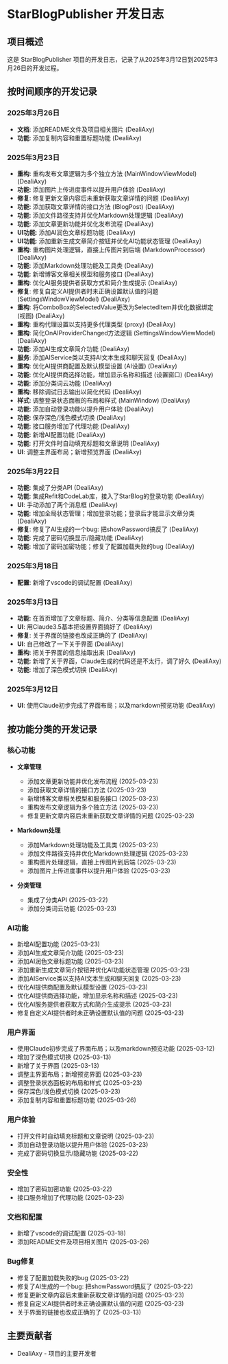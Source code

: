 # StarBlogPublisher 开发日志

## 项目概述

这是 StarBlogPublisher 项目的开发日志，记录了从2025年3月12日到2025年3月26日的开发过程。

## 按时间顺序的开发记录

### 2025年3月26日

- **文档**: 添加README文件及项目相关图片 (DealiAxy)
- **功能**: 添加复制内容和重置标题功能 (DealiAxy)

### 2025年3月23日

- **重构**: 重构发布文章逻辑为多个独立方法 (MainWindowViewModel) (DealiAxy)
- **功能**: 添加图片上传进度事件以提升用户体验 (DealiAxy)
- **修复**: 修复更新文章内容后未重新获取文章详情的问题 (DealiAxy)
- **功能**: 添加获取文章详情的接口方法 (IBlogPost) (DealiAxy)
- **功能**: 添加文件路径支持并优化Markdown处理逻辑 (DealiAxy)
- **功能**: 添加文章更新功能并优化发布流程 (DealiAxy)
- **UI功能**: 添加AI润色文章标题功能 (DealiAxy)
- **UI功能**: 添加重新生成文章简介按钮并优化AI功能状态管理 (DealiAxy)
- **重构**: 重构图片处理逻辑，直接上传图片到后端 (MarkdownProcessor) (DealiAxy)
- **功能**: 添加Markdown处理功能及工具类 (DealiAxy)
- **功能**: 新增博客文章相关模型和服务接口 (DealiAxy)
- **重构**: 优化AI服务提供者获取方式和简介生成提示 (DealiAxy)
- **修复**: 修复自定义AI提供者时未正确设置默认值的问题 (SettingsWindowViewModel) (DealiAxy)
- **重构**: 将ComboBox的SelectedValue更改为SelectedItem并优化数据绑定 (视图) (DealiAxy)
- **重构**: 重构代理设置以支持更多代理类型 (proxy) (DealiAxy)
- **重构**: 简化OnAIProviderChanged方法逻辑 (SettingsWindowViewModel) (DealiAxy)
- **功能**: 添加AI生成文章简介功能 (DealiAxy)
- **服务**: 添加AIService类以支持AI文本生成和聊天回复 (DealiAxy)
- **重构**: 优化AI提供商配置及默认模型设置 (AI设置) (DealiAxy)
- **功能**: 优化AI提供商选择功能，增加显示名称和描述 (设置窗口) (DealiAxy)
- **功能**: 添加分类词云功能 (DealiAxy)
- **重构**: 移除调试日志输出以简化代码 (DealiAxy)
- **样式**: 调整登录状态面板的布局和样式 (MainWindow) (DealiAxy)
- **功能**: 添加自动登录功能以提升用户体验 (DealiAxy)
- **功能**: 保存深色/浅色模式切换 (DealiAxy)
- **功能**: 接口服务增加了代理功能 (DealiAxy)
- **功能**: 新增AI配置功能 (DealiAxy)
- **功能**: 打开文件时自动填充标题和文章说明 (DealiAxy)
- **UI**: 调整主界面布局；新增预览界面 (DealiAxy)

### 2025年3月22日

- **功能**: 集成了分类API (DealiAxy)
- **功能**: 集成Refit和CodeLab库，接入了StarBlog的登录功能 (DealiAxy)
- **UI**: 手动添加了两个消息框 (DealiAxy)
- **功能**: 增加全局状态管理；增加登录功能；登录后才能显示文章分类 (DealiAxy)
- **修复**: 修复了AI生成的一个bug: 把showPassword搞反了 (DealiAxy)
- **功能**: 完成了密码切换显示/隐藏功能 (DealiAxy)
- **功能**: 增加了密码加密功能；修复了配置加载失败的bug (DealiAxy)

### 2025年3月18日

- **配置**: 新增了vscode的调试配置 (DealiAxy)

### 2025年3月13日

- **功能**: 在首页增加了文章标题、简介、分类等信息配置 (DealiAxy)
- **UI**: 用Claude3.5基本把设置界面搞好了 (DealiAxy)
- **修复**: 关于界面的链接也改成正确的了 (DealiAxy)
- **UI**: 自己修改了一下关于界面 (DealiAxy)
- **重构**: 把关于界面的信息抽取出来 (DealiAxy)
- **功能**: 新增了关于界面，Claude生成的代码还是不太行，调了好久 (DealiAxy)
- **功能**: 增加了深色模式切换 (DealiAxy)

### 2025年3月12日

- **UI**: 使用Claude初步完成了界面布局；以及markdown预览功能 (DealiAxy)

## 按功能分类的开发记录

### 核心功能

- **文章管理**
  - 添加文章更新功能并优化发布流程 (2025-03-23)
  - 添加获取文章详情的接口方法 (2025-03-23)
  - 新增博客文章相关模型和服务接口 (2025-03-23)
  - 重构发布文章逻辑为多个独立方法 (2025-03-23)
  - 修复更新文章内容后未重新获取文章详情的问题 (2025-03-23)

- **Markdown处理**
  - 添加Markdown处理功能及工具类 (2025-03-23)
  - 添加文件路径支持并优化Markdown处理逻辑 (2025-03-23)
  - 重构图片处理逻辑，直接上传图片到后端 (2025-03-23)
  - 添加图片上传进度事件以提升用户体验 (2025-03-23)

- **分类管理**
  - 集成了分类API (2025-03-22)
  - 添加分类词云功能 (2025-03-23)

### AI功能

- 新增AI配置功能 (2025-03-23)
- 添加AI生成文章简介功能 (2025-03-23)
- 添加AI润色文章标题功能 (2025-03-23)
- 添加重新生成文章简介按钮并优化AI功能状态管理 (2025-03-23)
- 添加AIService类以支持AI文本生成和聊天回复 (2025-03-23)
- 优化AI提供商配置及默认模型设置 (2025-03-23)
- 优化AI提供商选择功能，增加显示名称和描述 (2025-03-23)
- 优化AI服务提供者获取方式和简介生成提示 (2025-03-23)
- 修复自定义AI提供者时未正确设置默认值的问题 (2025-03-23)

### 用户界面

- 使用Claude初步完成了界面布局；以及markdown预览功能 (2025-03-12)
- 增加了深色模式切换 (2025-03-13)
- 新增了关于界面 (2025-03-13)
- 调整主界面布局；新增预览界面 (2025-03-23)
- 调整登录状态面板的布局和样式 (2025-03-23)
- 保存深色/浅色模式切换 (2025-03-23)
- 添加复制内容和重置标题功能 (2025-03-26)

### 用户体验

- 打开文件时自动填充标题和文章说明 (2025-03-23)
- 添加自动登录功能以提升用户体验 (2025-03-23)
- 完成了密码切换显示/隐藏功能 (2025-03-22)

### 安全性

- 增加了密码加密功能 (2025-03-22)
- 接口服务增加了代理功能 (2025-03-23)

### 文档和配置

- 新增了vscode的调试配置 (2025-03-18)
- 添加README文件及项目相关图片 (2025-03-26)

### Bug修复

- 修复了配置加载失败的bug (2025-03-22)
- 修复了AI生成的一个bug: 把showPassword搞反了 (2025-03-22)
- 修复更新文章内容后未重新获取文章详情的问题 (2025-03-23)
- 修复自定义AI提供者时未正确设置默认值的问题 (2025-03-23)
- 关于界面的链接也改成正确的了 (2025-03-13)

## 主要贡献者

- DealiAxy - 项目的主要开发者